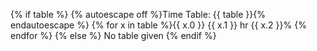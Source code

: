 
{% if table %}
{% autoescape off %}Time Table: {{ table }}{% endautoescape %}
{% for x in table %}{{ x.0 }} {{ x.1 }} hr  {{ x.2 }}%
{% endfor %}
{% else %}
No table given
{% endif %}